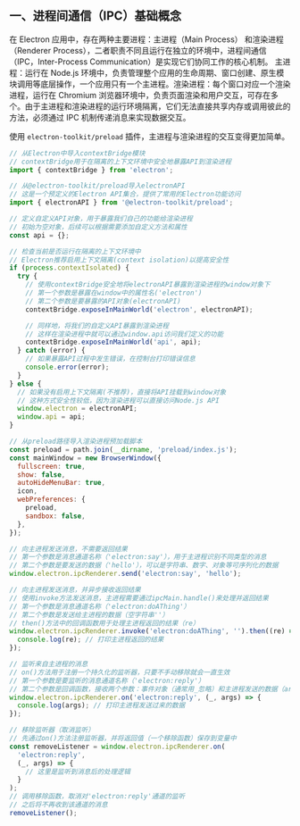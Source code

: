 ## 一、进程间通信（IPC）基础概念

在 Electron 应用中，存在两种主要进程：主进程（Main Process） 和渲染进程（Renderer Process），二者职责不同且运行在独立的环境中，进程间通信（IPC，Inter-Process Communication）是实现它们协同工作的核心机制。​
主进程：运行在 Node.js 环境中，负责管理整个应用的生命周期、窗口创建、原生模块调用等底层操作，一个应用只有一个主进程。​
渲染进程：每个窗口对应一个渲染进程，运行在 Chromium 浏览器环境中，负责页面渲染和用户交互，可存在多个。​
由于主进程和渲染进程的运行环境隔离，它们无法直接共享内存或调用彼此的方法，必须通过 IPC 机制传递消息来实现数据交互。

使用 `electron-toolkit/preload` 插件，主进程与渲染进程的交互变得更加简单。

```js title="preload/index.js"
// 从Electron中导入contextBridge模块
// contextBridge用于在隔离的上下文环境中安全地暴露API到渲染进程
import { contextBridge } from 'electron';

// 从@electron-toolkit/preload导入electronAPI
// 这是一个预定义的Electron API集合，提供了常用的Electron功能访问
import { electronAPI } from '@electron-toolkit/preload';

// 定义自定义API对象，用于暴露我们自己的功能给渲染进程
// 初始为空对象，后续可以根据需要添加自定义方法和属性
const api = {};

// 检查当前是否运行在隔离的上下文环境中
// Electron推荐启用上下文隔离(context isolation)以提高安全性
if (process.contextIsolated) {
  try {
    // 使用contextBridge安全地将electronAPI暴露到渲染进程的window对象下
    // 第一个参数是暴露在window中的属性名('electron')
    // 第二个参数是要暴露的API对象(electronAPI)
    contextBridge.exposeInMainWorld('electron', electronAPI);

    // 同样地，将我们的自定义API暴露到渲染进程
    // 这样在渲染进程中就可以通过window.api访问我们定义的功能
    contextBridge.exposeInMainWorld('api', api);
  } catch (error) {
    // 如果暴露API过程中发生错误，在控制台打印错误信息
    console.error(error);
  }
} else {
  // 如果没有启用上下文隔离(不推荐)，直接将API挂载到window对象
  // 这种方式安全性较低，因为渲染进程可以直接访问Node.js API
  window.electron = electronAPI;
  window.api = api;
}
```

```js title='main.js'
// 从preload路径导入渲染进程预加载脚本
const preload = path.join(__dirname, 'preload/index.js');
const mainWindow = new BrowserWindow({
  fullscreen: true,
  show: false,
  autoHideMenuBar: true,
  icon,
  webPreferences: {
    preload,
    sandbox: false,
  },
});
```

```js title="页面中使用"
// 向主进程发送消息，不需要返回结果
// 第一个参数是消息通道名称（'electron:say'），用于主进程识别不同类型的消息
// 第二个参数是要发送的数据（'hello'），可以是字符串、数字、对象等可序列化的数据
window.electron.ipcRenderer.send('electron:say', 'hello');

// 向主进程发送消息，并异步接收返回结果
// 使用invoke方法发送消息，主进程需要通过ipcMain.handle()来处理并返回结果
// 第一个参数是消息通道名称（'electron:doAThing'）
// 第二个参数是发送给主进程的数据（空字符串''）
// then()方法中的回调函数用于处理主进程返回的结果（re）
window.electron.ipcRenderer.invoke('electron:doAThing', '').then((re) => {
  console.log(re); // 打印主进程返回的结果
});

// 监听来自主进程的消息
// on()方法用于注册一个持久化的监听器，只要不手动移除就会一直生效
// 第一个参数是要监听的消息通道名称（'electron:reply'）
// 第二个参数是回调函数，接收两个参数：事件对象（通常用_忽略）和主进程发送的数据（args）
window.electron.ipcRenderer.on('electron:reply', (_, args) => {
  console.log(args); // 打印主进程发送过来的数据
});

// 移除监听器（取消监听）
// 先通过on()方法注册监听器，并将返回值（一个移除函数）保存到变量中
const removeListener = window.electron.ipcRenderer.on(
  'electron:reply',
  (_, args) => {
    // 这里是监听到消息后的处理逻辑
  }
);
// 调用移除函数，取消对'electron:reply'通道的监听
// 之后将不再收到该通道的消息
removeListener();
```
